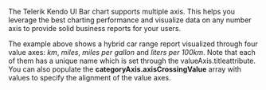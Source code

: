 The Telerik Kendo UI Bar chart supports multiple axis. This helps you leverage the best charting performance and visualize data on any number axis to provide solid business reports for your users.

The example above shows a hybrid car range report visualized through four value axes: _km_, _miles_, _miles per gallon_ and _liters per 100km_. Note that each of them has a unique name which is set through the valueAxis.titleattribute. You can also populate the **categoryAxis.axisCrossingValue** array with values to specify the alignment of the value axes.
